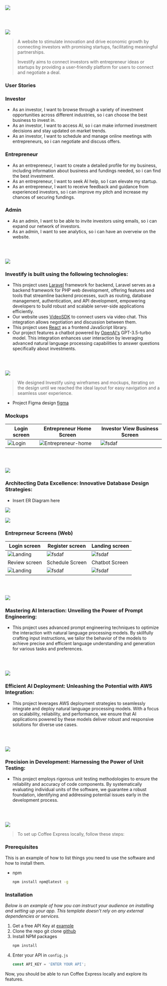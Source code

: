 <img src="./readme/title1.svg"/>

<br><br>

<!-- project philosophy -->
<img src="./readme/title2.svg"/>

> A website to stimulate innovation and drive economic growth by connecting investors with promising startups, facilitating meaningful partnerships. 
>
> Investify aims to connect investors with entrepreneur ideas or startups by providing a user-friendly platform for users to connect and negotiate a deal.

### User Stories
### Investor
- As an investor, I want to browse through a variety of investment opportunities across different industries, so i can choose the best business to invest in.
- As an investor, I want to access AI, so i can make informed investment decisions and stay updated on market trends.
- As an investor, I want to schedule and manage online meetings with entrepreneurs, so i can negotiate and discuss offers.

### Entrepreneur
- As an entrepreneur, I want to create a detailed profile for my business, including information about business and fundings needed, so i can find the best investment.
- As an entrepreneur, I want to seek AI help, so I can elevate my startup.
- As an entrepreneur, I want to receive feedback and guidance from experienced investors, so i can improve my pitch and increase my chances of securing fundings.

### Admin
- As an admin, I want to be able to invite investors using emails, so i can expand our network of investors.
- As an admin, I want to see analytics, so i can have an overveiw on the website.

<br><br>
<!-- Tech stack -->
<img src="./readme/title3.svg"/>

###  Investify is built using the following technologies:

- This project uses [Laravel](https://laravel.com) framework for backend, Laravel serves as a backend framework for PHP web development, offering features and tools that streamline backend processes, such as routing, database management, authentication, and API development, empowering developers to build robust and scalable server-side applications efficiently.
- Our website uses [VideoSDK](https://www.videosdk.live/) to connect users via video chat. This integration allows negotiation and discussion between them.
- This project uses [React](https://react.dev/) as a frontend JavaScript library.
- Our project features a chatbot powered by [OpenAI's](https://openai.com/) GPT-3.5-turbo model. This integration enhances user interaction by leveraging advanced natural language processing capabilities to answer questions specifically about investments.

<br><br>
<!-- UI UX -->
<img src="./readme/title4.svg"/>


> We designed Investify using wireframes and mockups, iterating on the design until we reached the ideal layout for easy navigation and a seamless user experience.

- Project Figma design [figma](https://www.figma.com/design/xCdCTGsLS8Xi0SkYZSWOZI/Readme-Template-Assets?node-id=0-1&t=0S1yLdwPdz281ZP7-0)


### Mockups
| Login screen  | Entrepreneur Home Screen | Investor View Business Screen |
| ---| ---| ---|
| ![Login](./readme/demo/Login-screen.png) | ![Entrepreneur-home](./readme/demo/entrepreneur-home-page.png) | ![fsdaf](./readme/demo/investor-single-business-page.png) |

<br><br>

<!-- Database Design -->
<img src="./readme/title5.svg"/>

###  Architecting Data Excellence: Innovative Database Design Strategies:

- Insert ER Diagram here

<img src="./readme/demo/ER-diagram.png"/>
<br><br>


<!-- Implementation -->
<img src="./readme/title6.svg"/>


### Entreprneur Screens (Web)
| Login screen  | Register screen |  Landing screen |
| ---| ---| ---|
| ![Landing](./readme/demo/Login-screen.png) | ![fsdaf](./readme/demo/signup.png) | ![fsdaf](./readme/demo/entrepreneur-home-page.png) |
| Review screen  | Schedule Screen | Chatbot Screen |
| ![Landing](./readme/demo/review.png) | ![fsdaf](./readme/demo/schedule.png) | ![fsdaf](./readme/demo/AI.png) |

<br><br>


<!-- Prompt Engineering -->
<img src="./readme/title7.svg"/>

###  Mastering AI Interaction: Unveiling the Power of Prompt Engineering:

- This project uses advanced prompt engineering techniques to optimize the interaction with natural language processing models. By skillfully crafting input instructions, we tailor the behavior of the models to achieve precise and efficient language understanding and generation for various tasks and preferences.

<br><br>

<!-- AWS Deployment -->
<img src="./readme/title8.svg"/>

###  Efficient AI Deployment: Unleashing the Potential with AWS Integration:

- This project leverages AWS deployment strategies to seamlessly integrate and deploy natural language processing models. With a focus on scalability, reliability, and performance, we ensure that AI applications powered by these models deliver robust and responsive solutions for diverse use cases.

<br><br>

<!-- Unit Testing -->
<img src="./readme/title9.svg"/>

###  Precision in Development: Harnessing the Power of Unit Testing:

- This project employs rigorous unit testing methodologies to ensure the reliability and accuracy of code components. By systematically evaluating individual units of the software, we guarantee a robust foundation, identifying and addressing potential issues early in the development process.

<br><br>


<!-- How to run -->
<img src="./readme/title10.svg"/>

> To set up Coffee Express locally, follow these steps:

### Prerequisites

This is an example of how to list things you need to use the software and how to install them.
* npm
  ```sh
  npm install npm@latest -g
  ```

### Installation

_Below is an example of how you can instruct your audience on installing and setting up your app. This template doesn't rely on any external dependencies or services._

1. Get a free API Key at [example](https://example.com)
2. Clone the repo
   git clone [github](https://github.com/your_username_/Project-Name.git)
3. Install NPM packages
   ```sh
   npm install
   ```
4. Enter your API in `config.js`
   ```js
   const API_KEY = 'ENTER YOUR API';
   ```

Now, you should be able to run Coffee Express locally and explore its features.
